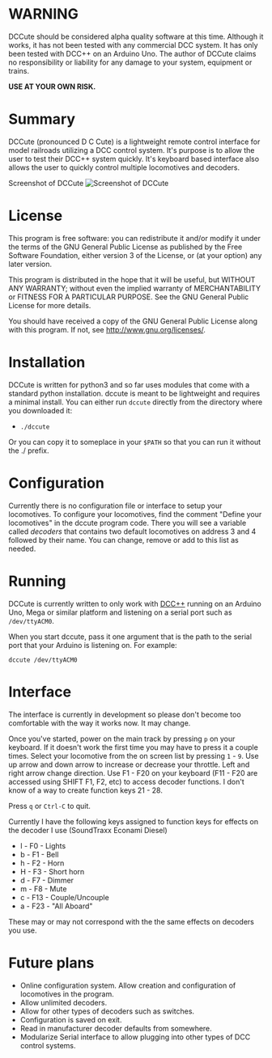 
# WARNING

DCCute should be considered alpha quality software at this time.  Although it works, it has not
been tested with any commercial DCC system. It has only been tested with DCC++ on an Arduino Uno.
The author of DCCute claims no responsibility or liability for any damage to your system,
equipment or trains.

__USE AT YOUR OWN RISK.__


# Summary

DCCute (pronounced D C Cute) is a lightweight remote control interface for model
railroads utilizing a DCC control system.  It's purpose is to allow the user to
test their DCC++ system quickly. It's keyboard based interface also allows the
user to quickly control multiple locomotives and decoders.

Screenshot of DCCute
![Screenshot of DCCute](http://suso.suso.org/images/dccute.png "Screenshot of DCCute")


# License

This program is free software: you can redistribute it and/or modify it under the terms of the GNU General Public
License as published by the Free Software Foundation, either version 3 of the License, or (at your option) any later version.

This program is distributed in the hope that it will be useful, but WITHOUT ANY WARRANTY; without even the implied warranty of MERCHANTABILITY or FITNESS FOR A
PARTICULAR PURPOSE. See the GNU General Public License for more details.

You should have received a copy of the GNU General Public License along with this program. If not, see <http://www.gnu.org/licenses/>.

# Installation

DCCute is written for python3 and so far uses modules that come with
a standard python installation. dccute is meant to be lightweight and requires
a minimal install. You can either run `dccute` directly from the directory where
you downloaded it:

* `./dccute`

Or you can copy it to someplace in your `$PATH` so that you can run it without the
./ prefix.

# Configuration

Currently there is no configuration file or interface to setup your locomotives.
To configure your locomotives, find the comment "Define your locomotives" in the
dccute program code. There you will see a variable called _decoders_ that contains
two default locomotives on address 3 and 4 followed by their name. You can change,
remove or add to this list as needed.

# Running

DCCute is currently written to only work with [DCC++](https://github.com/DccPlusPlus/BaseStation)
running on an Arduino Uno, Mega or similar platform and listening on a
serial port such as `/dev/ttyACM0`.

When you start dccute, pass it one argument that is the path to the serial port that
your Arduino is listening on. For example:

`dccute /dev/ttyACM0`


# Interface

The interface is currently in development so please don't become too comfortable with
the way it works now. It may change.

Once you've started, power on the main track by pressing `p` on your keyboard. If it doesn't
work the first time you may have to press it a couple times. Select your locomotive from the on
screen list by pressing `1` - `9`. Use up arrow and down arrow to increase or decrease your throttle.
Left and right arrow change direction. Use F1 - F20 on your keyboard (F11 - F20
are accessed using SHIFT F1, F2, etc) to access decoder functions. I don't know of a
way to create function keys 21 - 28.

Press `q` or `Ctrl-C` to quit.

Currently I have the following keys assigned to function keys for effects on the decoder I use (SoundTraxx Econami Diesel)

* l - F0 - Lights
* b - F1 - Bell
* h - F2 - Horn
* H - F3 - Short horn
* d - F7 - Dimmer
* m - F8 - Mute
* c - F13 - Couple/Uncouple
* a - F23 - "All Aboard"

These may or may not correspond with the the same effects on decoders you use.


# Future plans

* Online configuration system. Allow creation and configuration of locomotives in the program.
* Allow unlimited decoders.
* Allow for other types of decoders such as switches.
* Configuration is saved on exit.
* Read in manufacturer decoder defaults from somewhere.
* Modularize Serial interface to allow plugging into other types of DCC control systems.

